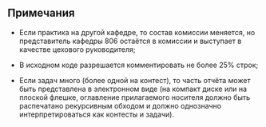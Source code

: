 ## Примечания
* Если практика на другой кафедре, то состав комиссии меняется, но представитель кафедры 806 остаётся в комиссии и выступает в качестве цехового руководителя;

* В исходном коде разрешается комментировать не более 25% строк;

* Если задач много (более одной на контест), то часть отчёта может быть представлена в электронном виде (на компакт диске или на плоской флешке, оглавление прилагаемого носителя должно быть распечатано рекурсивным обходом и должно однозначно интерпретироваться как контесты и задачи).
